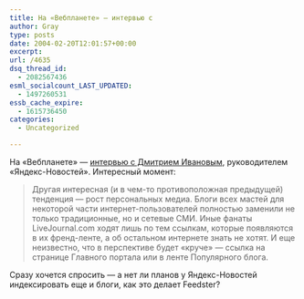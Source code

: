 ```yaml
---
title: На «Вебпланете» — интервью с
author: Gray
type: posts
date: 2004-02-20T12:01:57+00:00
excerpt:
url: /4635
dsq_thread_id:
  - 2082567436
esml_socialcount_LAST_UPDATED:
  - 1497260531
essb_cache_expire:
  - 1615736450
categories:
  - Uncategorized

---
```








На &#171;Вебпланете&#187; &#8212; <a href="http://webplanet.ru/news/interview/2004/2/20/mitya_ivanov.html" target="_blank">интервью с Дмитрием Ивановым</a>, руководителем &#171;Яндекс-Новостей&#187;. Интересный момент:

> Другая интересная (и в чем-то противоположная предыдущей) тенденция &#8212; рост персональных медиа. Блоги всех мастей для некоторой части интернет-пользователей полностью заменили не только традиционные, но и сетевые СМИ. Иные фанаты LiveJournal.com ходят лишь по тем ссылкам, которые появляются в их френд-ленте, а об остальном интернете знать не хотят. И еще неизвестно, что в перспективе будет &laquo;круче&raquo; &#8212; ссылка на странице Главного портала или в ленте Популярного блога.

Сразу хочется спросить &#8212; а нет ли планов у Яндекс-Новостей индексировать еще и блоги, как это делает Feedster?